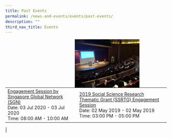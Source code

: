 ```yaml
---
title: Past Events
permalink: /news-and-events/events/past-events/
description: ""
third_nav_title: Events
---
```

<img src="/images/ssrtgengagementsession.jpg" style="width:40%;margin-right:85px;" align = "right">

<br clear="left"><br clear="left">
<br clear="left"><br clear="left">
<br clear="left"><br clear="left">

|  |  |
|---|---|
| [Engagement Session by Singapore Global Network (SGN)](/news-and-events/events/past-events/engagement-session-by-sg-global-network/)<br>Date: 03 Jul 2020 - 03 Jul 2020<br>Time: 08:00 AM - 10:00 AM | [2019 Social Science Research Thematic Grant (SSRTG) Engagement Session](/news-and-events/events/past-events/ssrtg-engagement-session/)<br>Date: 02 May 2019 - 02 May 2019<br>Time: 03:00 PM - 05:00 PM |
|